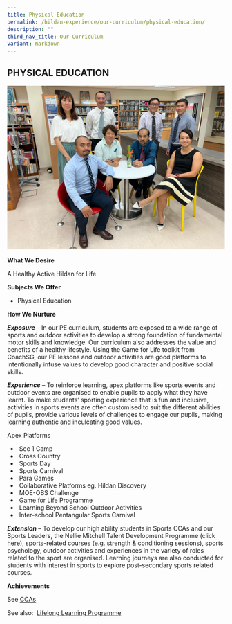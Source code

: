 ```yaml
---
title: Physical Education
permalink: /hildan-experience/our-curriculum/physical-education/
description: ""
third_nav_title: Our Curriculum
variant: markdown
---
```

PHYSICAL EDUCATION
------------------
![PE Department](/images/Dept_PE.jpg)

**What We Desire**

A Healthy Active Hildan for Life

**Subjects We Offer**

* Physical Education

**How We Nurture**

**_Exposure_** – In our PE curriculum, students are exposed to a wide range of sports and outdoor activities to develop a strong foundation of fundamental motor skills and knowledge. Our curriculum also addresses the value and benefits of a healthy lifestyle. Using the Game for Life toolkit from CoachSG, our PE lessons and outdoor activities are good platforms to intentionally infuse values to develop good character and positive social skills.

**_Experience_** – To reinforce learning, apex platforms like sports events and outdoor events are organised to enable pupils to apply what they have learnt. To make students’ sporting experience that is fun and inclusive, activities in sports events are often customised to suit the different abilities of pupils, provide various levels of challenges to engage our pupils, making learning authentic and inculcating good values.

Apex Platforms

*    Sec 1 Camp
*    Cross Country
*    Sports Day
*    Sports Carnival
*    Para Games
*    Collaborative Platforms eg. Hildan Discovery
*    MOE-OBS Challenge
*    Game for Life Programme
*    Learning Beyond School Outdoor Activities
*    Inter-school Pentangular Sports Carnival

**_Extension_** – To develop our high ability students in Sports CCAs and our Sports Leaders, the Nellie Mitchell Talent Development Programme (click [here](https://sthildassec.moe.edu.sg/hildan-experience/our-signature-programmes/nellie-mitchell-programme/)), sports-related courses (e.g. strength & conditioning sessions), sports psychology, outdoor activities and experiences in the variety of roles  related to the sport are organised. Learning journeys are also conducted for students with interest in sports to explore post-secondary sports related courses.

**Achievements**

See [CCAs](https://sthildassec.moe.edu.sg/hildan-experience/our-co-curriculum/)

See also:  [Lifelong Learning Programme](https://sthildassec.moe.edu.sg/hildan-experience/our-signature-programmes/learning-for-life-programme/)